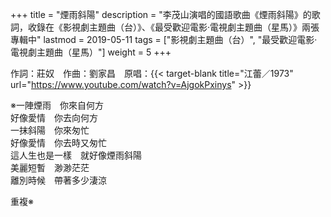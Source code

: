 +++
title = "煙雨斜陽"
description = "李茂山演唱的國語歌曲《煙雨斜陽》的歌詞，收錄在《影視劇主題曲（台）》、《最受歡迎電影‧電視劇主題曲（星馬）》兩張專輯中"
lastmod = 2019-05-11
tags = ["影視劇主題曲（台）",  "最受歡迎電影‧電視劇主題曲（星馬）"]
weight = 5
+++

作詞：莊奴　作曲：劉家昌　原唱：{{< target-blank title="江蕾／1973" url="https://www.youtube.com/watch?v=AjgokPxinys" >}}

※一陣煙雨　你來自何方  
好像愛情　你去向何方  
一抹斜陽　你來匆忙  
好像愛情　你去時又匆忙  
這人生也是一樣　就好像煙雨斜陽  
美麗短暫　渺渺茫茫  
離別時候　帶著多少淒涼  

重複※


